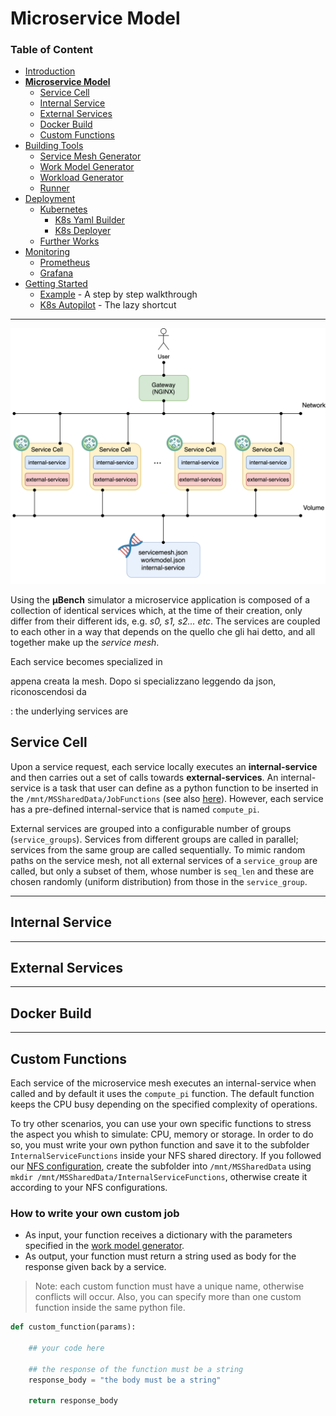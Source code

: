 # Microservice Model

### Table of Content
* [Introduction](/README.md)
* [**Microservice Model**](/Docs/MicroserviceModel.md)
  * [Service Cell](/Docs/MicroserviceModel.md#Service-Cell)
  * [Internal Service](/Docs/MicroserviceModel.md#Internal-Service)
  * [External Services](/Docs/MicroserviceModel.md#External-Services)
  * [Docker Build](/Docs/MicroserviceModel.md#Docker-Build)
  * [Custom Functions](/Docs/MicroserviceModel.md#Custom-Functions)
* [Building Tools](/Docs/BuildingTools.md)
  * [Service Mesh Generator](/Docs/BuildingTools.md#Service-Mesh-Generator)
  * [Work Model Generator](/Docs/BuildingTools.md#Work-Model-Generator)
  * [Workload Generator](/Docs/BuildingTools.md#Workload-Generator)
  * [Runner](/Docs/BuildingTools.md#Runner)
* [Deployment](/Docs/Deployment.md)
    * [Kubernetes](/Docs/Deployment.md#Kubernetes)
      * [K8s Yaml Builder](/Docs/Deployment.md#K8s-Yaml-Builder)
      * [K8s Deployer](/Docs/Deployment.md#K8s-Deployer)
    * [Further Works](/Docs/Deployment.md#Further-Works)
* [Monitoring](/Docs/Monitoring.md)
    * [Prometheus](/Docs/Monitoring.md#Prometheus)
    * [Grafana](/Docs/Monitoring.md#Grafana)
* [Getting Started](/Docs/GettingStarted.md)
    * [Example](/Docs/GettingStarted.md#Example) - A step by step walkthrough
    * [K8s Autopilot](/Docs/GettingStarted.md#K8s-Autopilot) - The lazy shortcut
---

![service-cell-abstraction](service-cell-abstraction.png)

Using the **µBench** simulator a microservice application is composed of a collection of identical services which, at the time of their creation, only differ from their different ids, e.g. *s0, s1, s2... etc*.
The services are coupled to each other in a way that depends on the quello che gli hai detto, and all together make up the *service mesh*.

Each service becomes specialized in 



 appena creata la mesh. Dopo si specializzano leggendo da json, riconoscendosi da 

:
the underlying services are  

## Service Cell
Upon a service request, each service locally executes an **internal-service** and then carries out a set of calls towards **external-services**. An internal-service is a task that user can define as a python function to be inserted in the `/mnt/MSSharedData/JobFunctions` (see also [here](/Docs/MicroserviceModel.md#Custom-Functions)). However, each service has a pre-defined internal-service that is named `compute_pi`.

External services are grouped into a configurable number of groups (`service_groups`). Services from different groups are called in parallel; services from the same group are called sequentially. To mimic random paths on the service mesh, not all external services of a `service_group` are called, but only a subset of them, whose number is `seq_len` and these are chosen randomly (uniform distribution) from those in the `service_group`. 

---
## Internal Service

---
## External Services

---
## Docker Build

---
## Custom Functions

Each service of the microservice mesh executes an internal-service when called and by default it uses the `compute_pi` function. 
The default function keeps the CPU busy depending on the specified complexity of operations.

To try other scenarios, you can use your own specific functions to stress the aspect you whish to simulate: CPU, memory or storage. 
In order to do so, you must write your own python function and save it to the subfolder `InternalServiceFunctions` inside your NFS shared directory.
If you followed our [NFS configuration](/Docs/NFSConfig.md), create the subfolder into `/mnt/MSSharedData` using 
`mkdir /mnt/MSSharedData/InternalServiceFunctions`, otherwise create it according to your NFS configurations.

### How to write your own custom job

- As input, your function receives a dictionary with the parameters specified in the [work model generator](/WorkModelGenerator/README.md).
- As output, your function must return a string used as body for the response given back by a service.

> Note: each custom function must have a unique name, otherwise conflicts will occur.
Also, you can specify more than one custom function inside the same python file.

```python
def custom_function(params):
    
    ## your code here

    ## the response of the function must be a string
    response_body = "the body must be a string"

    return response_body
```

